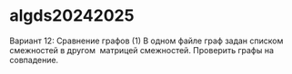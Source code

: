 # algds20242025
Вариант 12: Сравнение графов (1)
В одном файле граф задан списком смежностей в другом ­ матрицей смежностей. Проверить графы на
совпадение.